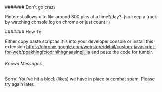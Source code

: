 ####### Don't go crazy

Pinterest allows u to like around 300 pics at a time?/day?. (so keep a track by watching console.log on chrome or just count it)

####### How To

Either copy paste script as it is into your developer console or install this extension https://chrome.google.com/webstore/detail/custom-javascript-for-web/poakhlngfciodnhlhhgnaaelnpjljija and paste the code for tumblr.


###### Known Messages

Sorry! You've hit a block (likes) we have in place to combat spam. Please try again later.